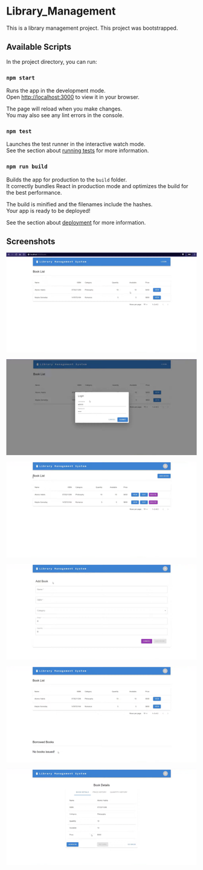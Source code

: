 # Library_Management

This is a library management project. This project was bootstrapped.

## Available Scripts

In the project directory, you can run:

### `npm start`

Runs the app in the development mode.\
Open [http://localhost:3000](http://localhost:3000) to view it in your browser.

The page will reload when you make changes.\
You may also see any lint errors in the console.

### `npm test`

Launches the test runner in the interactive watch mode.\
See the section about [running tests](https://facebook.github.io/create-react-app/docs/running-tests) for more information.

### `npm run build`

Builds the app for production to the `build` folder.\
It correctly bundles React in production mode and optimizes the build for the best performance.

The build is minified and the filenames include the hashes.\
Your app is ready to be deployed!

See the section about [deployment](https://facebook.github.io/create-react-app/docs/deployment) for more information.

## Screenshots

![image alt](https://github.com/Dhruvpanwar27/Library_Management/blob/772f0b8f47a2e1c5d744e5759bb08b534f74817e/Screenshot%202025-01-08%20at%207.05.17%20PM.png)

![image alt](https://github.com/Dhruvpanwar27/Library_Management/blob/0382f1dc1548fe68a2605668fa6391ed0c2d9c89/Screenshot%202025-01-08%20at%207.05.38%20PM.png)

![image alt](https://github.com/Dhruvpanwar27/Library_Management/blob/31bb6a1a237c0e07244783832d56c134d71c903d/Screenshot%202025-01-08%20at%207.05.57%20PM.png)

![image alt](https://github.com/Dhruvpanwar27/Library_Management/blob/1d74a08de83cd0391da3f7d0f71831c504baab2b/Screenshot%202025-01-08%20at%207.06.17%20PM.png)

![image alt](https://github.com/Dhruvpanwar27/Library_Management/blob/2fa40ca22f8cc6d5607e86033f67194b7884a9af/Screenshot%202025-01-08%20at%207.06.41%20PM.png)

![image alt](https://github.com/Dhruvpanwar27/Library_Management/blob/9e03afd74a8b1098321efc689f3e20c46a9bb0af/Screenshot%202025-01-08%20at%207.07.01%20PM.png)

